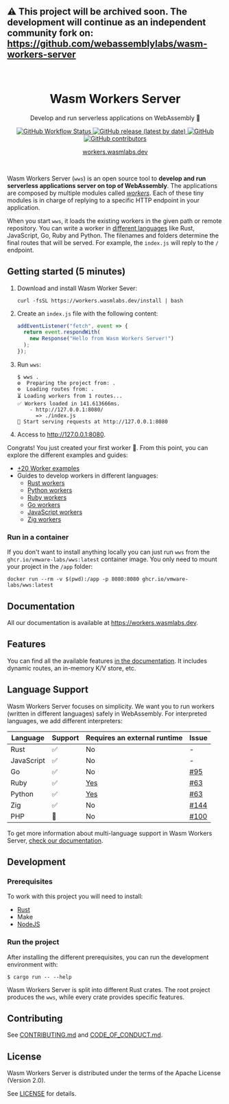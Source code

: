 <br/>

## ⚠️ This project will be archived soon. The development will continue as an independent community fork on: https://github.com/webassemblylabs/wasm-workers-server

<br/>

<h1 align="center">Wasm Workers Server</h1>

<p align="center">
  Develop and run serverless applications on WebAssembly 🚀
</p>

<p align="center">
  <a href="https://github.com/vmware-labs/wasm-workers-server/actions/workflows/build.yml">
    <img alt="GitHub Workflow Status" src="https://img.shields.io/github/actions/workflow/status/vmware-labs/wasm-workers-server/build.yml?label=Build&style=flat-square">
  </a>
  <a href="https://github.com/vmware-labs/wasm-workers-server/releases/latest">
    <img alt="GitHub release (latest by date)" src="https://img.shields.io/github/v/release/vmware-labs/wasm-workers-server?label=Release&style=flat-square">
  </a>
  <a href="https://github.com/vmware-labs/wasm-workers-server/blob/main/LICENSE">
    <img alt="GitHub" src="https://img.shields.io/github/license/vmware-labs/wasm-workers-server?color=427ece&label=License&style=flat-square">
  </a>
  <a href="https://github.com/vmware-labs/wasm-workers-server/graphs/contributors">
    <img alt="GitHub contributors" src="https://img.shields.io/github/contributors/vmware-labs/wasm-workers-server?label=Contributors&style=flat-square">
  </a>
</p>

<p align="center">
  <a align="center" href="https://workers.wasmlabs.dev/">workers.wasmlabs.dev</a>
</p>

<br/>

Wasm Workers Server (`wws`) is an open source tool to **develop and run serverless applications server on top of WebAssembly**. The applications are composed by multiple modules called [_workers_](https://workers.wasmlabs.dev/docs/get-started/introduction#whats-a-worker). Each of these tiny modules is in charge of replying to a specific HTTP endpoint in your application.

When you start `wws`, it loads the existing workers in the given path or remote repository. You can write a worker in [different languages](https://workers.wasmlabs.dev/docs/languages/introduction) like Rust, JavaScript, Go, Ruby and Python. The filenames and folders determine the final routes that will be served. For example, the `index.js` will reply to the `/` endpoint.

## Getting started (5 minutes)

1. Download and install Wasm Worker Sever:

   ```shell
   curl -fsSL https://workers.wasmlabs.dev/install | bash
   ```

2. Create an `index.js` file with the following content:

    ```javascript
    addEventListener("fetch", event => {
      return event.respondWith(
        new Response("Hello from Wasm Workers Server!")
      );
    });
    ```

3. Run `wws`:

    ```shell
    $ wws .
    ⚙️  Preparing the project from: .
    ⚙️  Loading routes from: .
    ⏳ Loading workers from 1 routes...
    ✅ Workers loaded in 141.613666ms.
        - http://127.0.0.1:8080/
          => ./index.js
    🚀 Start serving requests at http://127.0.0.1:8080
    ```

4. Access to <http://127.0.0.1:8080>.

Congrats! You just created your first worker 🎉. From this point, you can explore the different examples and guides:

* [+20 Worker examples](./examples/)
* Guides to develop workers in different languages:
  * [Rust workers](https://workers.wasmlabs.dev/docs/languages/rust)
  * [Python workers](https://workers.wasmlabs.dev/docs/languages/python)
  * [Ruby workers](https://workers.wasmlabs.dev/docs/languages/ruby)
  * [Go workers](https://workers.wasmlabs.dev/docs/languages/go)
  * [JavaScript workers](https://workers.wasmlabs.dev/docs/languages/javascript)
  * [Zig workers](https://workers.wasmlabs.dev/docs/languages/zig)

### Run in a container

If you don't want to install anything locally you can just run `wws` from the `ghcr.io/vmware-labs/wws:latest` container image. You only need to mount your project in the `/app` folder:

```shell
docker run --rm -v $(pwd):/app -p 8080:8080 ghcr.io/vmware-labs/wws:latest
```

## Documentation

All our documentation is available at <https://workers.wasmlabs.dev>.

## Features

You can find all the available features [in the documentation](https://workers.wasmlabs.dev). It includes dynamic routes, an in-memory K/V store, etc.

## Language Support

Wasm Workers Server focuses on simplicity. We want you to run workers (written in different languages) safely in WebAssembly. For interpreted languages, we add different interpreters:

| Language | Support | Requires an external runtime | Issue |
| --- | --- | --- | --- |
| Rust | ✅ | No | - |
| JavaScript | ✅ | No | - |
| Go | ✅ | No | [#95](https://github.com/vmware-labs/wasm-workers-server/issues/95) |
| Ruby | ✅ | [Yes](https://workers.wasmlabs.dev/docs/languages/ruby#installation) | [#63](https://github.com/vmware-labs/wasm-workers-server/issues/63) |
| Python | ✅ | [Yes](https://workers.wasmlabs.dev/docs/languages/python#installation) | [#63](https://github.com/vmware-labs/wasm-workers-server/issues/63) |
| Zig | ✅ | No | [#144](https://github.com/vmware-labs/wasm-workers-server/issues/144) |
| PHP | 🚧 | No | [#100](https://github.com/vmware-labs/wasm-workers-server/issues/100) |

To get more information about multi-language support in Wasm Workers Server, [check our documentation](https://workers.wasmlabs.dev/docs/languages/introduction).

## Development

### Prerequisites

To work with this project you will need to install:

* [Rust](https://www.rust-lang.org/tools/install)
* Make
* [NodeJS](https://nodejs.dev)

### Run the project

After installing the different prerequisites, you can run the development environment with:

```
$ cargo run -- --help
```

Wasm Workers Server is split into different Rust crates. The root project produces the `wws`, while every crate provides specific features.

## Contributing

See [CONTRIBUTING.md](CONTRIBUTING.md) and [CODE_OF_CONDUCT.md](CODE_OF_CONDUCT.md).

## License

Wasm Workers Server is distributed under the terms of the Apache License (Version 2.0).

See [LICENSE](LICENSE) for details.
